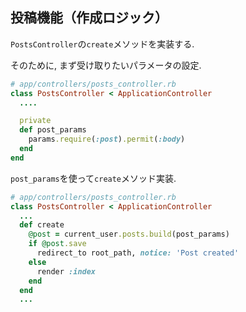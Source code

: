 ## 投稿機能（作成ロジック）

`PostsController`の`create`メソッドを実装する.

そのために, まず受け取りたいパラメータの設定.

```ruby
# app/controllers/posts_controller.rb
class PostsController < ApplicationController
  ....

  private
  def post_params
    params.require(:post).permit(:body)
  end
end
```

`post_params`を使って`create`メソッド実装.

```ruby
# app/controllers/posts_controller.rb
class PostsController < ApplicationController
  ...
  def create
    @post = current_user.posts.build(post_params)
    if @post.save
      redirect_to root_path, notice: 'Post created'
    else
      render :index
    end
  end
  ...
```

